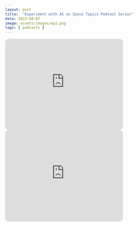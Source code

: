 ```yaml
---
layout: post
title:  "Experiment with AI on Space Topics Podcast Series"
date: 2023-08-07
image: assets/images/ep1.png
tags: [ podcasts ]
---
```



<iframe style="border-radius:12px" src="https://open.spotify.com/embed/episode/7FikU0jhQgseLIvMIzji83?utm_source=generator&theme=0" width="77%" height="300" frameBorder="0" allowfullscreen="" allow="autoplay; clipboard-write; encrypted-media; fullscreen; picture-in-picture" loading="lazy"></iframe>

<iframe style="border-radius:12px" src="https://open.spotify.com/embed/episode/4Vjc5RRvTmhGccPZHjYDlN?utm_source=generator&theme=0" width="77%" height="300" frameBorder="0" allowfullscreen="" allow="autoplay; clipboard-write; encrypted-media; fullscreen; picture-in-picture" loading="lazy"></iframe>

